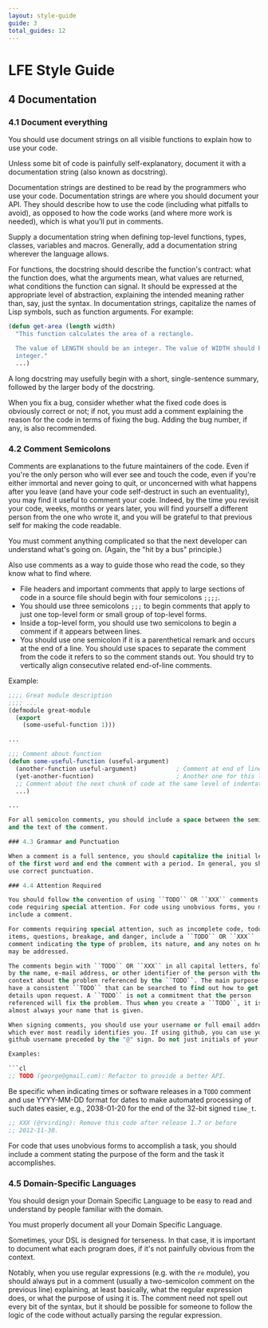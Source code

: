 ```yaml
---
layout: style-guide
guide: 3
total_guides: 12
---
```

# LFE Style Guide

## 4 Documentation

### 4.1 Document everything

You should use document strings on all visible functions to explain how to
use your code.

Unless some bit of code is painfully self-explanatory, document it with a
documentation string (also known as docstring).

Documentation strings are destined to be read by the programmers who use
your code. Documentation strings are where you should document your API.
They should describe how to use the code (including what pitfalls to avoid),
as opposed to how the code works (and where more work is needed), which is
what you'll put in comments.

Supply a documentation string when defining top-level functions, types,
classes, variables and macros. Generally, add a documentation string
wherever the language allows.

For functions, the docstring should describe the function's contract: what
the function does, what the arguments mean, what values are returned, what
conditions the function can signal. It should be expressed at the
appropriate level of abstraction, explaining the intended meaning rather
than, say, just the syntax. In documentation strings, capitalize the names
of Lisp symbols, such as function arguments. For example:

```cl
(defun get-area (length width)
  "This function calculates the area of a rectangle.

  The value of LENGTH should be an integer. The value of WIDTH should be an
  integer."
  ...)
```

A long docstring may usefully begin with a short, single-sentence summary,
followed by the larger body of the docstring.

When you fix a bug, consider whether what the fixed code does is obviously
correct or not; if not, you must add a comment explaining the reason for the
code in terms of fixing the bug. Adding the bug number, if any, is also
recommended.


### 4.2 Comment Semicolons

Comments are explanations to the future maintainers of the code. Even if
you're the only person who will ever see and touch the code, even if you're
either immortal and never going to quit, or unconcerned with what happens
after you leave (and have your code self-destruct in such an eventuality),
you may find it useful to comment your code. Indeed, by the time you revisit
your code, weeks, months or years later, you will find yourself a different
person from the one who wrote it, and you will be grateful to that previous
self for making the code readable.

You must comment anything complicated so that the next developer can
understand what's going on. (Again, the "hit by a bus" principle.)

Also use comments as a way to guide those who read the code, so they know
what to find where.

* File headers and important comments that apply to large sections of code in
  a source file should begin with four semicolons ``;;;;``.
* You should use three semicolons ``;;;`` to begin comments that apply to
  just one top-level form or small group of top-level forms.
* Inside a top-level form, you should use two semicolons to begin a comment
  if it appears between lines.
* You should use one semicolon if it is a parenthetical remark and occurs at
  the end of a line. You should use spaces to separate the comment from the
  code it refers to so the comment stands out. You should try to vertically
  align consecutive related end-of-line comments.

Example:

```cl
;;;; Great module description
;;;; ...
(defmodule great-module
  (export
    (some-useful-function 1)))

...

;;; Comment about function
(defun some-useful-function (useful-argument)
  (another-function useful-argument)           ; Comment at end of line
  (yet-another-fucntion)                       ; Another one for this line
  ;; Comment about the next chunk of code at the same level of indentation
  ...)

...

For all semicolon comments, you should include a space between the semicolon
and the text of the comment.

### 4.3 Grammar and Punctuation

When a comment is a full sentence, you should capitalize the initial letter
of the first word and end the comment with a period. In general, you should
use correct punctuation.

### 4.4 Attention Required

You should follow the convention of using ``TODO`` OR ``XXX`` comments for
code requiring special attention. For code using unobvious forms, you must
include a comment.

For comments requiring special attention, such as incomplete code, todo
items, questions, breakage, and danger, include a ``TODO`` OR ``XXX``
comment indicating the type of problem, its nature, and any notes on how it
may be addressed.

The comments begin with ``TODO`` OR ``XXX`` in all capital letters, followed
by the name, e-mail address, or other identifier of the person with the best
context about the problem referenced by the ``TODO``. The main purpose is to
have a consistent ``TODO`` that can be searched to find out how to get more
details upon request. A ``TODO`` is not a commitment that the person
referenced will fix the problem. Thus when you create a ``TODO``, it is
almost always your name that is given.

When signing comments, you should use your username or full email address,
which ever most readily identifies you. If using github, you can use your
github username preceded by the "@" sign. Do not just initials of your name.

Examples:

```cl
;; TODO (george@gmail.com): Refactor to provide a better API.
```

Be specific when indicating times or software releases in a ``TODO`` comment
and use YYYY-MM-DD format for dates to make automated processing of such
dates easier, e.g., 2038-01-20 for the end of the 32-bit signed ``time_t``.


```cl
;; XXX (@rvirding): Remove this code after release 1.7 or before
;; 2012-11-30.
```

For code that uses unobvious forms to accomplish a task, you should include a
comment stating the purpose of the form and the task it accomplishes.

### 4.5 Domain-Specific Languages

You should design your Domain Specific Language to be easy to read and
understand by people familiar with the domain.

You must properly document all your Domain Specific Language.

Sometimes, your DSL is designed for terseness. In that case, it is important
to document what each program does, if it's not painfully obvious from the
context.

Notably, when you use regular expressions (e.g. with the ``re`` module), you
should always put in a comment (usually a two-semicolon comment on the
previous line) explaining, at least basically, what the regular expression
does, or what the purpose of using it is. The comment need not spell out
every bit of the syntax, but it should be possible for someone to follow the
logic of the code without actually parsing the regular expression.
